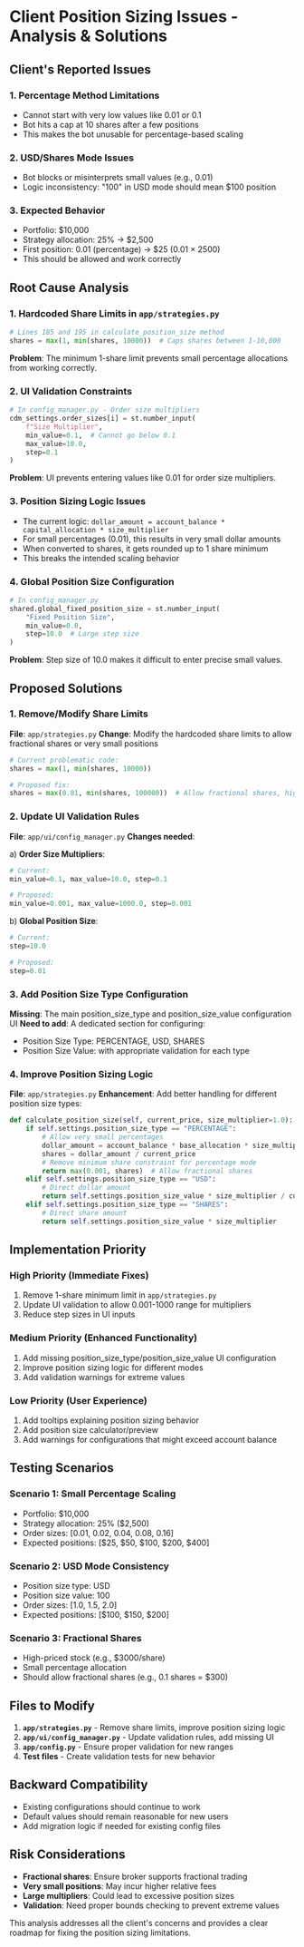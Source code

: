 # Client Position Sizing Issues - Analysis & Solutions

## Client's Reported Issues

### 1. **Percentage Method Limitations**
- Cannot start with very low values like 0.01 or 0.1
- Bot hits a cap at 10 shares after a few positions
- This makes the bot unusable for percentage-based scaling

### 2. **USD/Shares Mode Issues**
- Bot blocks or misinterprets small values (e.g., 0.01)
- Logic inconsistency: "100" in USD mode should mean $100 position

### 3. **Expected Behavior**
- Portfolio: $10,000
- Strategy allocation: 25% → $2,500
- First position: 0.01 (percentage) → $25 (0.01 × 2500)
- This should be allowed and work correctly

## Root Cause Analysis

### 1. **Hardcoded Share Limits in `app/strategies.py`**
```python
# Lines 185 and 195 in calculate_position_size method
shares = max(1, min(shares, 10000))  # Caps shares between 1-10,000
```
**Problem**: The minimum 1-share limit prevents small percentage allocations from working correctly.

### 2. **UI Validation Constraints**
```python
# In config_manager.py - Order size multipliers
cdm_settings.order_sizes[i] = st.number_input(
    f"Size Multiplier",
    min_value=0.1,  # Cannot go below 0.1
    max_value=10.0,
    step=0.1
)
```
**Problem**: UI prevents entering values like 0.01 for order size multipliers.

### 3. **Position Sizing Logic Issues**
- The current logic: `dollar_amount = account_balance * capital_allocation * size_multiplier`
- For small percentages (0.01), this results in very small dollar amounts
- When converted to shares, it gets rounded up to 1 share minimum
- This breaks the intended scaling behavior

### 4. **Global Position Size Configuration**
```python
# In config_manager.py
shared.global_fixed_position_size = st.number_input(
    "Fixed Position Size",
    min_value=0.0,
    step=10.0  # Large step size
)
```
**Problem**: Step size of 10.0 makes it difficult to enter precise small values.

## Proposed Solutions

### 1. **Remove/Modify Share Limits**
**File**: `app/strategies.py`
**Change**: Modify the hardcoded share limits to allow fractional shares or very small positions

```python
# Current problematic code:
shares = max(1, min(shares, 10000))

# Proposed fix:
shares = max(0.01, min(shares, 100000))  # Allow fractional shares, higher max
```

### 2. **Update UI Validation Rules**
**File**: `app/ui/config_manager.py`
**Changes needed**:

a) **Order Size Multipliers**:
```python
# Current:
min_value=0.1, max_value=10.0, step=0.1

# Proposed:
min_value=0.001, max_value=1000.0, step=0.001
```

b) **Global Position Size**:
```python
# Current:
step=10.0

# Proposed:
step=0.01
```

### 3. **Add Position Size Type Configuration**
**Missing**: The main position_size_type and position_size_value configuration UI
**Need to add**: A dedicated section for configuring:
- Position Size Type: PERCENTAGE, USD, SHARES
- Position Size Value: with appropriate validation for each type

### 4. **Improve Position Sizing Logic**
**File**: `app/strategies.py`
**Enhancement**: Add better handling for different position size types:

```python
def calculate_position_size(self, current_price, size_multiplier=1.0):
    if self.settings.position_size_type == "PERCENTAGE":
        # Allow very small percentages
        dollar_amount = account_balance * base_allocation * size_multiplier
        shares = dollar_amount / current_price
        # Remove minimum share constraint for percentage mode
        return max(0.001, shares)  # Allow fractional shares
    elif self.settings.position_size_type == "USD":
        # Direct dollar amount
        return self.settings.position_size_value * size_multiplier / current_price
    elif self.settings.position_size_type == "SHARES":
        # Direct share amount
        return self.settings.position_size_value * size_multiplier
```

## Implementation Priority

### **High Priority (Immediate Fixes)**
1. Remove 1-share minimum limit in `app/strategies.py`
2. Update UI validation to allow 0.001-1000 range for multipliers
3. Reduce step sizes in UI inputs

### **Medium Priority (Enhanced Functionality)**
1. Add missing position_size_type/position_size_value UI configuration
2. Improve position sizing logic for different modes
3. Add validation warnings for extreme values

### **Low Priority (User Experience)**
1. Add tooltips explaining position sizing behavior
2. Add position size calculator/preview
3. Add warnings for configurations that might exceed account balance

## Testing Scenarios

### **Scenario 1: Small Percentage Scaling**
- Portfolio: $10,000
- Strategy allocation: 25% ($2,500)
- Order sizes: [0.01, 0.02, 0.04, 0.08, 0.16]
- Expected positions: [$25, $50, $100, $200, $400]

### **Scenario 2: USD Mode Consistency**
- Position size type: USD
- Position size value: 100
- Order sizes: [1.0, 1.5, 2.0]
- Expected positions: [$100, $150, $200]

### **Scenario 3: Fractional Shares**
- High-priced stock (e.g., $3000/share)
- Small percentage allocation
- Should allow fractional shares (e.g., 0.1 shares = $300)

## Files to Modify

1. **`app/strategies.py`** - Remove share limits, improve position sizing logic
2. **`app/ui/config_manager.py`** - Update validation rules, add missing UI
3. **`app/config.py`** - Ensure proper validation for new ranges
4. **Test files** - Create validation tests for new behavior

## Backward Compatibility

- Existing configurations should continue to work
- Default values should remain reasonable for new users
- Add migration logic if needed for existing config files

## Risk Considerations

- **Fractional shares**: Ensure broker supports fractional trading
- **Very small positions**: May incur higher relative fees
- **Large multipliers**: Could lead to excessive position sizes
- **Validation**: Need proper bounds checking to prevent extreme values

This analysis addresses all the client's concerns and provides a clear roadmap for fixing the position sizing limitations.